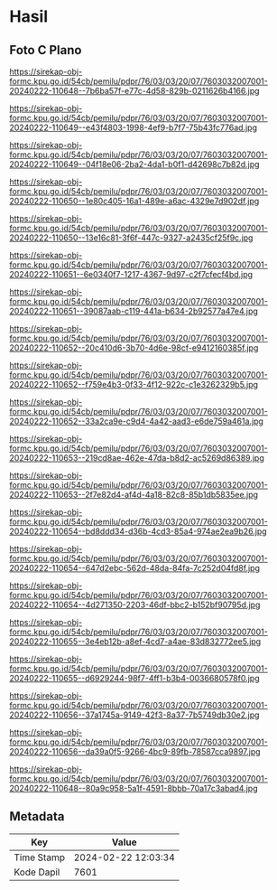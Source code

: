 # Hasil

## Foto C Plano

https://sirekap-obj-formc.kpu.go.id/54cb/pemilu/pdpr/76/03/03/20/07/7603032007001-20240222-110648--7b6ba57f-e77c-4d58-829b-0211626b4166.jpg

https://sirekap-obj-formc.kpu.go.id/54cb/pemilu/pdpr/76/03/03/20/07/7603032007001-20240222-110649--e43f4803-1998-4ef9-b7f7-75b43fc776ad.jpg

https://sirekap-obj-formc.kpu.go.id/54cb/pemilu/pdpr/76/03/03/20/07/7603032007001-20240222-110649--04f18e06-2ba2-4da1-b0f1-d42698c7b82d.jpg

https://sirekap-obj-formc.kpu.go.id/54cb/pemilu/pdpr/76/03/03/20/07/7603032007001-20240222-110650--1e80c405-16a1-489e-a6ac-4329e7d902df.jpg

https://sirekap-obj-formc.kpu.go.id/54cb/pemilu/pdpr/76/03/03/20/07/7603032007001-20240222-110650--13e16c81-3f6f-447c-9327-a2435cf25f9c.jpg

https://sirekap-obj-formc.kpu.go.id/54cb/pemilu/pdpr/76/03/03/20/07/7603032007001-20240222-110651--6e0340f7-1217-4367-9d97-c2f7cfecf4bd.jpg

https://sirekap-obj-formc.kpu.go.id/54cb/pemilu/pdpr/76/03/03/20/07/7603032007001-20240222-110651--39087aab-c119-441a-b634-2b92577a47e4.jpg

https://sirekap-obj-formc.kpu.go.id/54cb/pemilu/pdpr/76/03/03/20/07/7603032007001-20240222-110652--20c410d6-3b70-4d6e-98cf-e9412160385f.jpg

https://sirekap-obj-formc.kpu.go.id/54cb/pemilu/pdpr/76/03/03/20/07/7603032007001-20240222-110652--f759e4b3-0f33-4f12-922c-c1e3262329b5.jpg

https://sirekap-obj-formc.kpu.go.id/54cb/pemilu/pdpr/76/03/03/20/07/7603032007001-20240222-110652--33a2ca9e-c9d4-4a42-aad3-e6de759a461a.jpg

https://sirekap-obj-formc.kpu.go.id/54cb/pemilu/pdpr/76/03/03/20/07/7603032007001-20240222-110653--219cd8ae-462e-47da-b8d2-ac5269d86389.jpg

https://sirekap-obj-formc.kpu.go.id/54cb/pemilu/pdpr/76/03/03/20/07/7603032007001-20240222-110653--2f7e82d4-af4d-4a18-82c8-85b1db5835ee.jpg

https://sirekap-obj-formc.kpu.go.id/54cb/pemilu/pdpr/76/03/03/20/07/7603032007001-20240222-110654--bd8ddd34-d36b-4cd3-85a4-974ae2ea9b26.jpg

https://sirekap-obj-formc.kpu.go.id/54cb/pemilu/pdpr/76/03/03/20/07/7603032007001-20240222-110654--647d2ebc-562d-48da-84fa-7c252d04fd8f.jpg

https://sirekap-obj-formc.kpu.go.id/54cb/pemilu/pdpr/76/03/03/20/07/7603032007001-20240222-110654--4d271350-2203-46df-bbc2-b152bf90795d.jpg

https://sirekap-obj-formc.kpu.go.id/54cb/pemilu/pdpr/76/03/03/20/07/7603032007001-20240222-110655--3e4eb12b-a8ef-4cd7-a4ae-83d832772ee5.jpg

https://sirekap-obj-formc.kpu.go.id/54cb/pemilu/pdpr/76/03/03/20/07/7603032007001-20240222-110655--d6929244-98f7-4ff1-b3b4-0036680578f0.jpg

https://sirekap-obj-formc.kpu.go.id/54cb/pemilu/pdpr/76/03/03/20/07/7603032007001-20240222-110656--37a1745a-9149-42f3-8a37-7b5749db30e2.jpg

https://sirekap-obj-formc.kpu.go.id/54cb/pemilu/pdpr/76/03/03/20/07/7603032007001-20240222-110656--da39a0f5-9266-4bc9-89fb-78587cca9897.jpg

https://sirekap-obj-formc.kpu.go.id/54cb/pemilu/pdpr/76/03/03/20/07/7603032007001-20240222-110648--80a9c958-5a1f-4591-8bbb-70a17c3abad4.jpg


## Metadata

| Key        | Value               |
| ---------- | ------------------- |
| Time Stamp | 2024-02-22 12:03:34 |
| Kode Dapil | 7601                |



